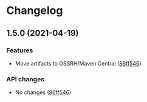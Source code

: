 # Changelog

## 1.5.0 (2021-04-19)


### Features

* Move artifacts to OSSRH/Maven Central ([86ff546](https://www.github.com/fortify-ps/fortify-ssc-parser-util/commit/86ff546befe6ed56a291fde14c07b03f952b8ac6))


### API changes

* No changes ([86ff546](https://www.github.com/fortify-ps/fortify-ssc-parser-util/commit/86ff546befe6ed56a291fde14c07b03f952b8ac6))
